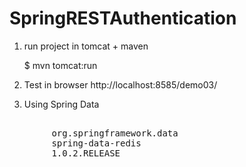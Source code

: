 SpringRESTAuthentication
========================

1. run project in tomcat + maven

    $ mvn tomcat:run

2. Test in browser http://localhost:8585/demo03/<id>

3. Using Spring Data
<pre>
    <dependency>
        <groupId>org.springframework.data</groupId>
        <artifactId>spring-data-redis</artifactId>
        <version>1.0.2.RELEASE</version>
    </dependency> 
</pre>